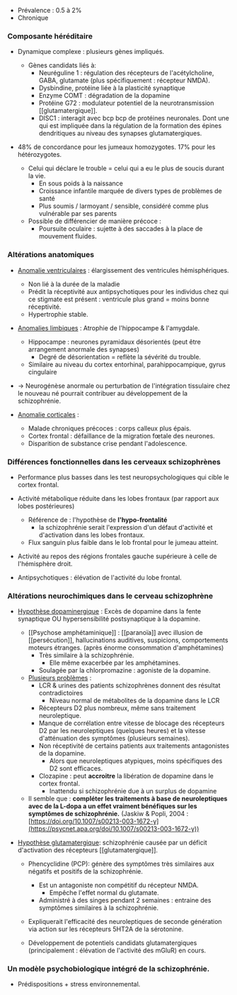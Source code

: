

- Prévalence : 0.5 à 2%
- Chronique 

### Composante héréditaire 

- Dynamique complexe : plusieurs gènes impliqués. 
	- Gènes candidats liés à:
		- Neuréguline 1 : régulation des récepteurs de l'acétylcholine, GABA, glutamate (plus spécifiquement : récepteur NMDA).
		- Dysbindine, protéine liée à la plasticité synaptique 
		- Enzyme COMT : dégradation de la dopamine 
		- Protéine G72 : modulateur potentiel de la neurotransmission [[glutamatergique]]. 
		- DISC1 : interagit avec bcp bcp de protéines neuronales. Dont une qui est impliquée dans la régulation de la formation des épines dendritiques au niveau des synapses glutamatergiques. 

- 48% de concordance pour les jumeaux homozygotes. 17% pour les hétérozygotes.
	- Celui qui déclare le trouble = celui qui a eu le plus de soucis durant la vie. 
		- En sous poids à la naissance
		- Croissance infantile marquée de divers types de problèmes de santé
		- Plus soumis / larmoyant / sensible, considéré comme plus vulnérable par ses parents 
	- Possible de différencier de manière précoce :
		- Poursuite oculaire : sujette à des saccades à la place de mouvement fluides.

### Altérations anatomiques 

- <u>Anomalie ventriculaires</u> : élargissement des ventricules hémisphériques.
	- Non lié à la durée de la maladie 
	- Prédit la réceptivité aux antipsychotiques pour les individus chez qui ce stigmate est présent : ventricule plus grand = moins bonne réceptivité.
	- Hypertrophie stable.

- <u>Anomalies limbiques</u> : Atrophie de l'hippocampe & l'amygdale. 
	- Hippocampe : neurones pyramidaux désorientés (peut être arrangement anormale des synapses)
		- Degré de désorientation = reflète la sévérité du trouble. 
	- Similaire au niveau du cortex entorhinal, parahippocampique, gyrus cingulaire 
- -> Neurogénèse anormale ou perturbation de l'intégration tissulaire chez le nouveau né pourrait contribuer au développement de la schizophrénie. 

- <u>Anomalie corticales</u> : 
	- Malade chroniques précoces : corps calleux plus épais. 
	- Cortex frontal : défaillance de la migration fœtale des neurones.
	- Disparition de substance crise pendant l'adolescence. 

### Différences fonctionnelles dans les cerveaux schizophrènes

- Performance plus basses dans les test neuropsychologiques qui cible le cortex frontal.
- Activité métabolique réduite dans les lobes frontaux (par rapport aux lobes postérieures)
	- Référence de : l'hypothèse de **l'hypo-frontalité**
		- la schizophrénie serait l'expression d'un défaut d'activité et d'activation dans les lobes frontaux.
	- Flux sanguin plus faible dans le lob frontal pour le jumeau atteint.
- Activité au repos des régions frontales gauche supérieure à celle de l'hémisphère droit. 

- Antipsychotiques : élévation de l'activité du lobe frontal. 

### Altérations neurochimiques dans le cerveau schizophrène 

- <u>Hypothèse dopaminergique</u> : Excès de dopamine dans la fente synaptique OU hypersensibilité postsynaptique à la dopamine. 
	- [[Psychose amphétaminique]] : [[paranoïa]] avec illusion de [[persécution]], hallucinations auditives, suspicions, comportements moteurs étranges. (après énorme consommation d'amphétamines)
		- Très similaire à la schizophrénie. 
			- Elle même exacerbée par les amphétamines.
		- Soulagée par la chlorpromazine : agoniste de la dopamine.
	- <u>Plusieurs problèmes</u> :
		- LCR & urines des patients schizophrènes donnent des résultat contradictoires
			- Niveau normal de métabolites de la dopamine dans le LCR
		- Récepteurs D2 plus nombreux, même sans traitement neuroleptique. 
		- Manque de corrélation entre vitesse de blocage des récepteurs D2 par les neuroleptiques (quelques heures) et la vitesse d'atténuation des symptômes (plusieurs semaines).
		- Non réceptivité de certains patients aux traitements antagonistes de la dopamine.
			- Alors que neuroleptiques atypiques, moins spécifiques des D2 sont efficaces. 
		- Clozapine : peut **accroitre** la libération de dopamine dans le cortex frontal. 
			- Inattendu si schizophrénie due à un surplus de dopamine 
	- Il semble que : **compléter les traitements à base de neuroleptiques avec de la L-dopa a un effet vraiment bénéfiques sur les symptômes de schizophrénie.** (Jaskiw & Popli, 2004 : [https://doi.org/10.1007/s00213-003-1672-y](https://psycnet.apa.org/doi/10.1007/s00213-003-1672-y))

- <u>Hypothèse glutamatergique</u>: schizophrénie causée par un déficit d'activation des récepteurs [[glutamatergique]]. 
	- Phencyclidine (PCP): génère des symptômes très similaires aux négatifs et positifs de la schizophrénie.
		- Est un antagoniste non compétitif du récepteur NMDA. 
			- Empêche l'effet normal du glutamate. 
		- Administré à des singes pendant 2 semaines : entraine des symptômes similaires à la schizophrénie. 
	- Expliquerait l'efficacité des neuroleptiques de seconde génération via action sur les récepteurs 5HT2A de la sérotonine. 
	
	- Développement de potentiels candidats glutamatergiques (principalement : élévation de l'activité des mGluR) en cours.

### Un modèle psychobiologique intégré de la schizophrénie. 

- Prédispositions + stress environnemental. 
